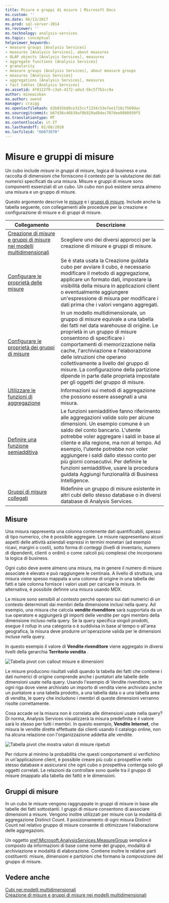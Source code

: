 ```yaml
---
title: Misure e gruppi di misure | Microsoft Docs
ms.custom: ''
ms.date: 06/13/2017
ms.prod: sql-server-2014
ms.reviewer: ''
ms.technology: analysis-services
ms.topic: conceptual
helpviewer_keywords:
- measure groups [Analysis Services]
- measures [Analysis Services], about measures
- OLAP objects [Analysis Services], measures
- aggregate functions [Analysis Services]
- granularity
- measure groups [Analysis Services], about measure groups
- measures [Analysis Services]
- aggregations [Analysis Services], measures
- fact tables [Analysis Services]
ms.assetid: 4f0122f9-c3a5-4172-ada3-5bc5f7b1cc9a
author: minewiskan
ms.author: owend
manager: craigg
ms.openlocfilehash: 63b035bd0ce315ccf1334c53e7ee1718c7569dac
ms.sourcegitcommit: b87d36c46b39af8b929ad94ec707dee8800950f5
ms.translationtype: MT
ms.contentlocale: it-IT
ms.lasthandoff: 02/08/2020
ms.locfileid: "66073670"
---
```

# <a name="measures-and-measure-groups"></a>Misure e gruppi di misure
  Un cubo include *misure* in *gruppi di misure*, logica di business e una raccolta di dimensioni che forniscono il contesto per la valutazione dei dati numerici specificati da una misura. Misure e gruppi di misure sono componenti essenziali di un cubo. Un cubo non può esistere senza almeno una misura e un gruppo di misure.  
  
 Questo argomento descrive le [misure](#bkmk_measure) e i [gruppi di misure](#bkmk_mg). Include anche la tabella seguente, con collegamenti alle procedure per la creazione e configurazione di misure e di gruppi di misure.  
  
|**Collegamento**|**Descrizione**|  
|--------------|---------------------|  
|[Creazione di misure e gruppi di misure nei modelli multidimensionali](create-measures-and-measure-groups-in-multidimensional-models.md)|Scegliere uno dei diversi approcci per la creazione di misure e gruppi di misure.|  
|[Configurare le proprietà delle misure](configure-measure-properties.md)|Se è stata usata la Creazione guidata cubo per avviare il cubo, è necessario modificare il metodo di aggregazione, applicare un formato dati, impostare la visibilità della misura in applicazioni client o eventualmente aggiungere un'espressione di misura per modificare i dati prima che i valori vengano aggregati.|  
|[Configurare le proprietà dei gruppi di misure](configure-measure-group-properties.md)|In un modello multidimensionale, un gruppo di misure equivale a una tabella dei fatti nel data warehouse di origine. Le proprietà in un gruppo di misure consentono di specificare i comportamenti di memorizzazione nella cache, l'archiviazione e l'elaborazione delle istruzioni che operano collettivamente a livello del gruppo di misure. La configurazione della partizione dipende in parte dalle proprietà impostate per gli oggetti del gruppo di misure.|  
|[Utilizzare le funzioni di aggregazione](use-aggregate-functions.md)|Informazioni sui metodi di aggregazione che possono essere assegnati a una misura.|  
|[Definire una funzione semiadditiva](define-semiadditive-behavior.md)|Le funzioni semiadditive fanno riferimento alle aggregazioni valide solo per alcune dimensioni. Un esempio comune è un saldo del conto bancario. L'utente potrebbe voler aggregare i saldi in base al cliente e alla regione, ma non al tempo. Ad esempio, l'utente potrebbe non voler aggiungere i saldi dallo stesso conto per più giorni consecutivi. Per definire le funzioni semiadditive, usare la procedura guidata Aggiungi funzionalità di Business Intelligence.|  
|[Gruppi di misure collegati](linked-measure-groups.md)|Ridefinire un gruppo di misure esistente in altri cubi dello stesso database o in diversi database di Analysis Services.|  
  
##  <a name="bkmk_measure"></a>Misure  
 Una misura rappresenta una colonna contenente dati quantificabili, spesso di tipo numerico, che è possibile aggregare. Le misure rappresentano alcuni aspetti delle attività aziendali espressi in termini monetari (ad esempio ricavi, margini o costi), sotto forma di conteggi (livelli di inventario, numero di dipendenti, clienti o ordini) o come calcoli più complessi che incorporano la logica di business.  
  
 Ogni cubo deve avere almeno una misura, ma in genere il numero di misure associate è elevato e può raggiungere le centinaia. A livello di struttura, una misura viene spesso mappata a una colonna di origine in una tabella dei fatti e tale colonna fornisce i valori usati per caricare la misura. In alternativa, è possibile definire una misura usando MDX.  
  
 Le misure sono sensibili al contesto perché operano sui dati numerici di un contesto determinati dai membri della dimensione inclusi nella query. Ad esempio, una misura che calcola **vendite rivenditore** sarà supportata da un `Sum` operatore e aggiungerà gli importi delle vendite per ogni membro della dimensione incluso nella query. Se la query specifica singoli prodotti, esegue il rollup in una categoria o è suddivisa in base al tempo o all'area geografica, la misura deve produrre un'operazione valida per le dimensioni incluse nella query.  
  
 In questo esempio il valore di **Vendite rivenditore** viene aggregato in diversi livelli della gerarchia **Territorio vendita** .  
  
 ![Tabella pivot con callout misure e dimensioni](../media/ssas-keyconcepts-pivot1-measures-dimensions.png "Tabella pivot con callout misure e dimensioni")  
  
 Le misure producono risultati validi quando la tabella dei fatti che contiene i dati numerici di origine comprende anche i puntatori alle tabelle delle dimensioni usate nella query. Usando l'esempio di Vendite rivenditore, se in ogni riga dove viene archiviato un importo di vendita viene archiviato anche un puntatore a una tabella prodotto, a una tabella data o a una tabella area di vendita, le query che includono i membri di queste dimensioni verranno risolte correttamente.  
  
 Cosa accade se la misura non è correlata alle dimensioni usate nella query? Di norma, Analysis Services visualizzerà la misura predefinita e il valore sarà lo stesso per tutti i membri. In questo esempio, **Vendite Internet**, che misura le vendite dirette effettuate dai clienti usando il catalogo online, non ha alcuna relazione con l'organizzazione addetta alle vendite.  
  
 ![Tabella pivot che mostra valori di misure ripetuti](../media/ssas-unrelatedmeasure.PNG "Tabella pivot che mostra valori di misure ripetuti")  
  
 Per ridurre al minimo la probabilità che questi comportamenti si verifichino in un'applicazione client, è possibile creare più cubi o prospettive nello stesso database e assicurarsi che ogni cubo o prospettiva contenga solo gli oggetti correlati. Le relazioni da controllare sono quelle tra il gruppo di misure (mappato alla tabella dei fatti) e le dimensioni.  
  
##  <a name="bkmk_mg"></a>Gruppi di misure  
 In un cubo le misure vengono raggruppate in gruppi di misure in base alle tabelle dei fatti sottostanti. I gruppi di misure consentono di associare dimensioni a misure. Vengono inoltre utilizzati per misure con la modalità di aggregazione Distinct Count. Il posizionamento di ogni misura Distinct Count nel relativo gruppo di misure consente di ottimizzare l'elaborazione delle aggregazioni.  
  
 Un oggetto <xref:Microsoft.AnalysisServices.MeasureGroup> semplice è composto da informazioni di base come nome del gruppo, modalità di archiviazione e modalità di elaborazione. Contiene inoltre le relative parti costituenti: misure, dimensioni e partizioni che formano la composizione del gruppo di misure.  
  
## <a name="see-also"></a>Vedere anche  
 [Cubi nei modelli multidimensionali](cubes-in-multidimensional-models.md)   
 [Creazione di misure e gruppi di misure nei modelli multidimensionali](create-measures-and-measure-groups-in-multidimensional-models.md)  
  
  
